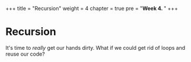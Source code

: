 +++
title = "Recursion"
weight = 4
chapter = true
pre = "<b>Week 4. </b>"
+++

# Recursion

It's time to *really* get our hands dirty. What if we could get rid of loops and reuse our code?